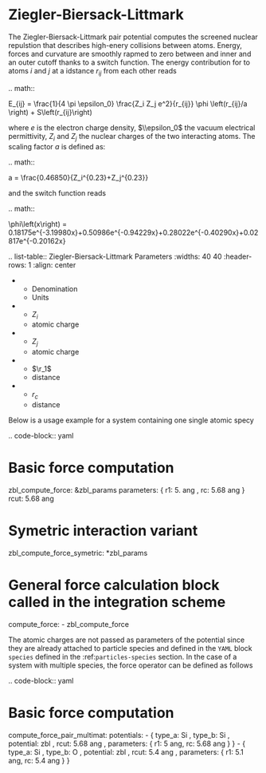 # Ziegler-Biersack-Littmark

The Ziegler-Biersack-Littmark pair potential computes the screened nuclear repulstion that describes high-enery collisions between atoms. Energy, forces and curvature are smoothly rapmed to zero between and inner and an outer cutoff thanks to a switch function. The energy contribution for to atoms $i$ and $j$ at a idstance $r_{ij}$ from each other reads

.. math::

   E_{ij} = \frac{1}{4 \pi \epsilon_0} \frac{Z_i Z_j e^2}{r_{ij}} \phi \left(r_{ij}/a \right) + S\left(r_{ij}\right)

where $e$ is the electron charge density, $\\epsilon_0$ the vacuum electrical permittivity, $Z_i$ and $Z_j$ the nuclear charges of the two interacting atoms. The scaling factor $a$ is defined as:

.. math::

   a = \frac{0.46850}{Z_i^{0.23}+Z_j^{0.23}}

and the switch function reads

.. math::

   \phi\left(x\right) = 0.18175e^{-3.19980x}+0.50986e^{-0.94229x}+0.28022e^{-0.40290x}+0.02817e^{-0.20162x}

.. list-table:: Ziegler-Biersack-Littmark Parameters
   :widths: 40 40
   :header-rows: 1
   :align: center

   * - Denomination
     - Units
   * - $Z_i$
     - atomic charge
   * - $Z_j$
     - atomic charge
   * - $\r_1$
     - distance
   * - $r_c$
     - distance
       
Below is a usage example for a system containing one single atomic specy

.. code-block:: yaml

   # Basic force computation
   zbl_compute_force: &zbl_params
     parameters: { r1: 5. ang , rc: 5.68 ang }
     rcut: 5.68 ang

   # Symetric interaction variant
   zbl_compute_force_symetric: *zbl_params

   # General force calculation block called in the integration scheme
   compute_force:
     - zbl_compute_force

The atomic charges are not passed as parameters of the potential since they are already attached to particle species and defined in the ``YAML`` block ``species`` defined in the :ref:`particles-species` section. In the case of a system with multiple species, the force operator can be defined as follows

.. code-block:: yaml

   # Basic force computation
   compute_force_pair_multimat:
     potentials:
       - { type_a: Si , type_b: Si , potential: zbl , rcut: 5.68 ang , parameters: { r1: 5 ang, rc: 5.68 ang } }
       - { type_a: Si , type_b: O  , potential: zbl , rcut: 5.4 ang , parameters: { r1: 5.1 ang, rc: 5.4 ang } }
